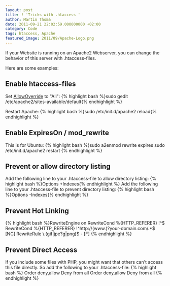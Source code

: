 ```yaml
---
layout: post
title: ! 'Tricks with .htaccess '
author: Martin Thoma
date: 2011-09-21 22:02:59.000000000 +02:00
category: Code
tags: htaccess, Apache
featured_image: 2011/09/Apache-Logo.png
---
```

If your Website is running on an Apache2 Webserver, you can change the behavior of this server with .htaccess-files. 

Here are some examples:

<h2>
Enable htaccess-files</h2>
Set <a href="http://httpd.apache.org/docs/2.0/mod/core.html#allowoverride" rel="nofollow">AllowOverride</a> to "All":
{% highlight bash %}sudo gedit /etc/apache2/sites-available/default{% endhighlight %}

Restart Apache:
{% highlight bash %}sudo /etc/init.d/apache2 reload{% endhighlight %}

<h2>
Enable ExpiresOn / mod_rewrite</h2>
This is for Ubuntu:
{% highlight bash %}sudo a2enmod
rewrite expires
sudo /etc/init.d/apache2 restart
{% endhighlight %}

<h2>
Prevent or allow directory listing</h2>
Add the following line to your .htaccess-file to allow directory listing:
{% highlight bash %}Options +Indexes{% endhighlight %}
Add the following line to your .htaccess-file to prevent directory listing:
{% highlight bash %}Options -Indexes{% endhighlight %}

<h2>
Prevent Hot Linking</h2>
{% highlight bash %}RewriteEngine on
RewriteCond %{HTTP_REFERER} !^$
RewriteCond %{HTTP_REFERER} !^http://(www.)?your-domain.com/.*$ [NC]
RewriteRule \.(gif|jpe?g|png)$ - [F]
{% endhighlight %}

<h2>
Prevent Direct Access</h2>
If you include some files with PHP, you might want that others can't access this file directly. So add the following to your .htaccess-file:
{% highlight bash %}<FilesMatch "\.(inc)\.(php)$">
    Order deny,allow
    Deny from all
</FilesMatch>
<FilesMatch "\.(tpl)$">
    Order deny,allow
    Deny from all
</FilesMatch>
{% endhighlight %}
